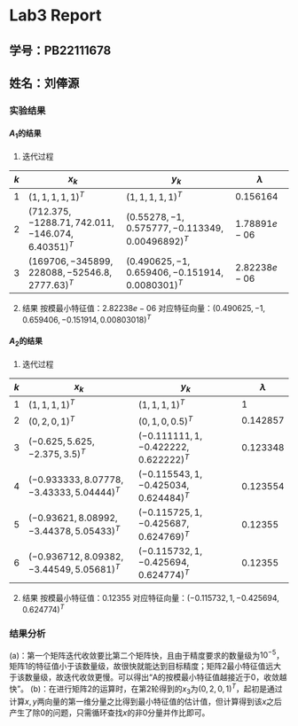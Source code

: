 # Lab3 Report
## 学号：PB22111678
## 姓名：刘俸源

### 实验结果
#### $A_1$的结果
1. 迭代过程

|$k$|$x_k$|$y_k$|$\lambda$|
|---|---|---|---|
|$1$|$(1,1,1,1,1)^T$|$(1,1,1,1,1)^T$|$0.156164$|
|$2$|$(712.375,-1288.71,742.011,-146.074,6.40351)^T$|$(0.55278,-1,0.575777,-0.113349,0.00496892)^T$|$1.78891e-06$|
|$3$|$(169706,-345899,228088,-52546.8,2777.63)^T$|$(0.490625,-1,0.659406,-0.151914,0.0080301)^T$|$2.82238e-06$|

2. 结果
按模最小特征值：$2.82238e-06$
对应特征向量：$(0.490625,-1,0.659406,-0.151914,0.00803018)^T$

#### $A_2$的结果
1. 迭代过程

|$k$|$x_k$|$y_k$|$\lambda$|
|---|---|---|---|
|$1$|$(1,1,1,1)^T$|$(1,1,1,1)^T$|$1$|
|$2$|$(0,2,0,1)^T$|$(0,1,0,0.5)^T$|$0.142857$|
|$3$|$(-0.625,5.625,-2.375,3.5)^T$|$(-0.111111,1,-0.422222,0.622222)^T$|$0.123348$|
|$4$|$(-0.933333,8.07778,-3.43333,5.04444)^T$|$(-0.115543,1,-0.425034,0.624484)^T$|$0.123554$|
|$5$|$(-0.93621,8.08992,-3.44378,5.05433)^T$|$(-0.115725,1,-0.425687,0.624769)^T$|$0.12355$|
|$6$|$(-0.936712,8.09382,-3.44549,5.05681)^T$|$(-0.115732,1,-0.425694,0.624774)^T$|$0.12355$|

2. 结果
按模最小特征值：$0.12355$
对应特征向量：$(-0.115732,1,-0.425694,0.624774)^T$

### 结果分析
(a)：第一个矩阵迭代收敛要比第二个矩阵快，且由于精度要求的数量级为$10^{-5}$，矩阵1的特征值小于该数量级，故很快就能达到目标精度；矩阵2最小特征值远大于该数量级，故迭代收敛更慢。可以得出“A的按模最小特征值越接近于0，收敛越快”。
(b)：在进行矩阵2的运算时，在第2轮得到的$x_3$为$(0,2,0,1)^T$，起初是通过计算$x,y$两向量的第一维分量之比得到最小特征值的估计值，但计算得到该$x$之后产生了除0的问题，只需循环查找$x$的非0分量并作比即可。